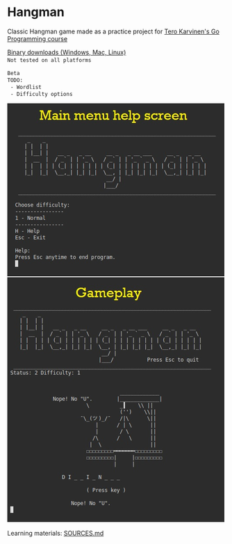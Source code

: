 # Hangman
Classic Hangman game made as a practice project for [Tero Karvinen's Go Programming course](http://terokarvinen.com/2020/go-programming-course-2020-w22/)

[Binary downloads (Windows, Mac, Linux)](bin/)  
`Not tested on all platforms`

~~~~
Beta
TODO:
 - Wordlist
 - Difficulty options
~~~~

![alpha_img](img/img1.jpg)

Learning materials:
[SOURCES.md](SOURCES.md)
